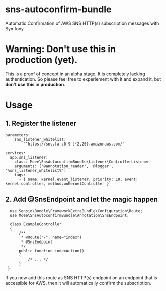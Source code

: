 # sns-autoconfirm-bundle
Automatic Confirmation of AWS SNS HTTP(s) subscription messages with Symfony

# Warning: Don't use this in production (yet).

This is a proof of concept in an alpha stage. It is completely lacking authentication. So please feel free to experiement with it and expand it, but **don't use this in production**.

# Usage

## 1. Register the listener

```
parameters:
    sns_listener_whitelist:
      - "^https://sns.[a-z0-9-]{2,20}.amazonaws.com/"

services:
  app.sns_listener:
    class: Moee\SnsAutoconfirmBundle\Listener\ControllerListener
    arguments: ['@annotation_reader', '@logger', "%sns_listener_whitelist%"]
    tags:
      - { name: kernel.event_listener, priority: 10, event: kernel.controller, method:onKernelController }

```

## 2. Add @SnsEndpoint and let the magic happen

```
  use Sensio\Bundle\FrameworkExtraBundle\Configuration\Route;
  use Moee\SnsAutoconfirmBundle\Annotation\SnsEndpoint;
  
  class ExampleController
  {
      /**
       * @Route("/", name="index")
       * @SnsEndpoint
       */
      public function indexAction()
      {
          /* ... */
      }
 } 
```

If you now add this route as SNS HTTP(s) endpoint on an endpoint that is accessible for AWS, then it will automatically confirm the subscription.
